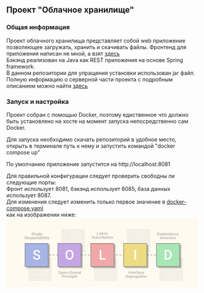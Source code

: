 ## Проект "Облачное хранилище"

### Общая информация

Проект облачного хранилища представляет собой web приложение позволяющее загружать, хранить и скачивать файлы.
Фронтенд для приложения написан не мной, а взят [здесь](https://github.com/netology-code/jd-homeworks/tree/master/diploma/netology-diplom-frontend)  
Бэкэнд реализован на Java как REST приложения на основе Spring framework.  
В данном репозитории для упращения установки использован jar файл. Полную информацию о серверной части проекта с подробным описанием можно найти
[здесь](https://github.com/sezergemtsov/REST-api-on-docker/blob/master/docker-compose.yaml)  

### Запуск и настройка

Проект собран с помощью Docker, поэтому едиственное что должно быть установлено на хосте на момент запуска непосредственно сам Docker.

Для запуска необходимо скачать репозиторий в удобное место, открыть в терминале путь к нему и запустить командой "docker compose up"

По умолчанию приложение запустится на http://localhost:8081

Для правильной конфигурации следует проверить свободны ли следующие порты:  
Фронт использует 8081, бэкэнд использует 8085, база данных использует 8087.  
Для изменения следует изменить только первое значение в [docker-compose.yaml](https://github.com/sezergemtsov/REST-api-on-docker/blob/master/docker-compose.yaml)  
как на изображении ниже: 
![alt text](https://github.com/sezergemtsov/Templates_SOLID/blob/main/src/main/resources/SOLID.png)
 